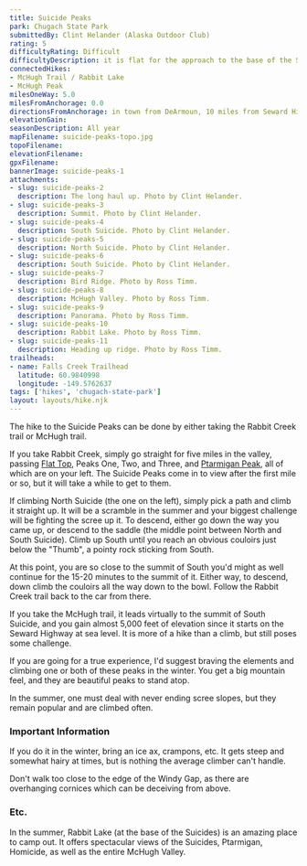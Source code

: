 ```yaml
---
title: Suicide Peaks
park: Chugach State Park
submittedBy: Clint Helander (Alaska Outdoor Club)
rating: 5
difficultyRating: Difficult
difficultyDescription: it is flat for the approach to the base of the Suicide Peaks, but the peaks themselves are quite steep at points, with lots of jagged rocks, scree, and cornices in the winter. Only experienced hikers/
connectedHikes:
- McHugh Trail / Rabbit Lake
- McHugh Peak
milesOneWay: 5.0
milesFromAnchorage: 0.0
directionsFromAnchorage: in town from DeArmoun, 10 miles from Seward Highway
elevationGain: 
seasonDescription: All year
mapFilename: suicide-peaks-topo.jpg
topoFilename: 
elevationFilename: 
gpxFilename: 
bannerImage: suicide-peaks-1
attachments:
- slug: suicide-peaks-2
  description: The long haul up. Photo by Clint Helander.
- slug: suicide-peaks-3
  description: Summit. Photo by Clint Helander.
- slug: suicide-peaks-4
  description: South Suicide. Photo by Clint Helander.
- slug: suicide-peaks-5
  description: North Suicide. Photo by Clint Helander.
- slug: suicide-peaks-6
  description: South Suicide. Photo by Clint Helander.
- slug: suicide-peaks-7
  description: Bird Ridge. Photo by Ross Timm.
- slug: suicide-peaks-8
  description: McHugh Valley. Photo by Ross Timm.
- slug: suicide-peaks-9
  description: Panorama. Photo by Ross Timm.
- slug: suicide-peaks-10
  description: Rabbit Lake. Photo by Ross Timm.
- slug: suicide-peaks-11
  description: Heading up ridge. Photo by Ross Timm.
trailheads:
- name: Falls Creek Trailhead
  latitude: 60.9840998
  longitude: -149.5762637
tags: ['hikes', 'chugach-state-park']
layout: layouts/hike.njk
---
```

The hike to the Suicide Peaks can be done by either taking the Rabbit Creek trail or McHugh trail.

If you take Rabbit Creek, simply go straight for five miles in the valley, passing [Flat Top](/hikes/flat-top/ "Flat Top"), Peaks One, Two, and Three, and [Ptarmigan Peak](/hikes/ptarmigan-peak/ "Ptarmigan Peak"), all of which are on your left. The Suicide Peaks come in to view after the first mile or so, but it will take a while to get to them.

If climbing North Suicide (the one on the left), simply pick a path and climb it straight up. It will be a scramble in the summer and your biggest challenge will be fighting the scree up it. To descend, either go down the way you came up, or descend to the saddle (the middle point between North and South Suicide). Climb up South until you reach an obvious couloirs just below the "Thumb", a pointy rock sticking from South.

At this point, you are so close to the summit of South you'd might as well continue for the 15-20 minutes to the summit of it. Either way, to descend, down climb the couloirs all the way down to the bowl. Follow the Rabbit Creek trail back to the car from there.

If you take the McHugh trail, it leads virtually to the summit of South Suicide, and you gain almost 5,000 feet of elevation since it starts on the Seward Highway at sea level. It is more of a hike than a climb, but still poses some challenge.

If you are going for a true experience, I'd suggest braving the elements and climbing one or both of these peaks in the winter. You get a big mountain feel, and they are beautiful peaks to stand atop.

In the summer, one must deal with never ending scree slopes, but they remain popular and are climbed often.

### Important Information

If you do it in the winter, bring an ice ax, crampons, etc. It gets steep and somewhat hairy at times, but is nothing the average climber can't handle.

Don't walk too close to the edge of the Windy Gap, as there are overhanging cornices which can be deceiving from above.

### Etc.

In the summer, Rabbit Lake (at the base of the Suicides) is an amazing place to camp out. It offers spectacular views of the Suicides, Ptarmigan, Homicide, as well as the entire McHugh Valley.